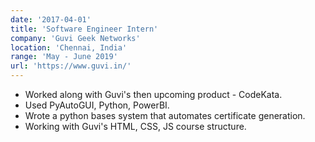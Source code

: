 ```yaml
---
date: '2017-04-01'
title: 'Software Engineer Intern'
company: 'Guvi Geek Networks'
location: 'Chennai, India'
range: 'May - June 2019'
url: 'https://www.guvi.in/'
---
```


- Worked along with Guvi's then upcoming product - CodeKata.
- Used PyAutoGUI, Python, PowerBI.
- Wrote a python bases system that automates certificate generation.
- Working with Guvi's HTML, CSS, JS course structure.
